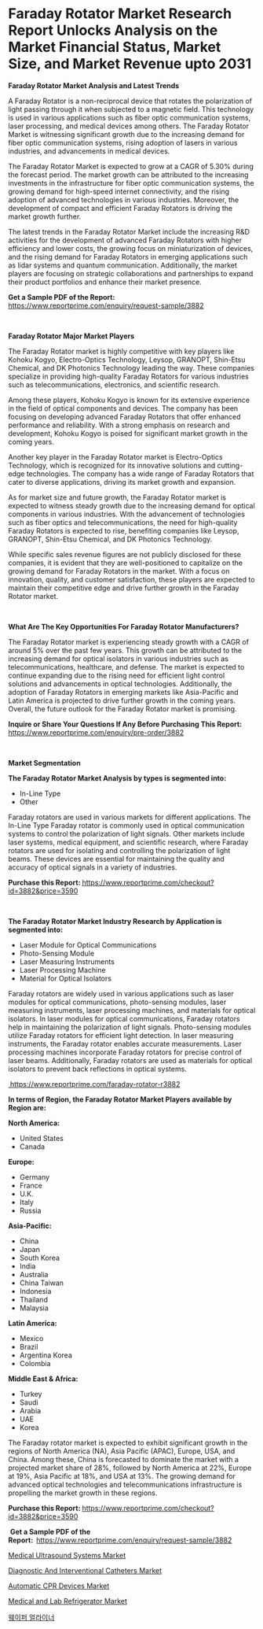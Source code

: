 <p><h1>Faraday Rotator Market Research Report Unlocks Analysis on the Market Financial Status, Market Size, and Market Revenue upto 2031</h1></p><p><strong>Faraday Rotator Market Analysis and Latest Trends</strong></p>
<p><p>A Faraday Rotator is a non-reciprocal device that rotates the polarization of light passing through it when subjected to a magnetic field. This technology is used in various applications such as fiber optic communication systems, laser processing, and medical devices among others. The Faraday Rotator Market is witnessing significant growth due to the increasing demand for fiber optic communication systems, rising adoption of lasers in various industries, and advancements in medical devices.</p><p>The Faraday Rotator Market is expected to grow at a CAGR of 5.30% during the forecast period. The market growth can be attributed to the increasing investments in the infrastructure for fiber optic communication systems, the growing demand for high-speed internet connectivity, and the rising adoption of advanced technologies in various industries. Moreover, the development of compact and efficient Faraday Rotators is driving the market growth further.</p><p>The latest trends in the Faraday Rotator Market include the increasing R&D activities for the development of advanced Faraday Rotators with higher efficiency and lower costs, the growing focus on miniaturization of devices, and the rising demand for Faraday Rotators in emerging applications such as lidar systems and quantum communication. Additionally, the market players are focusing on strategic collaborations and partnerships to expand their product portfolios and enhance their market presence.</p></p>
<p><strong>Get a Sample PDF of the Report:&nbsp;</strong> <a href="https://www.reportprime.com/enquiry/request-sample/3882">https://www.reportprime.com/enquiry/request-sample/3882</a></p>
<p>&nbsp;</p>
<p><strong>Faraday Rotator Major Market Players</strong></p>
<p><p>The Faraday Rotator market is highly competitive with key players like Kohoku Kogyo, Electro-Optics Technology, Leysop, GRANOPT, Shin-Etsu Chemical, and DK Photonics Technology leading the way. These companies specialize in providing high-quality Faraday Rotators for various industries such as telecommunications, electronics, and scientific research.</p><p>Among these players, Kohoku Kogyo is known for its extensive experience in the field of optical components and devices. The company has been focusing on developing advanced Faraday Rotators that offer enhanced performance and reliability. With a strong emphasis on research and development, Kohoku Kogyo is poised for significant market growth in the coming years.</p><p>Another key player in the Faraday Rotator market is Electro-Optics Technology, which is recognized for its innovative solutions and cutting-edge technologies. The company has a wide range of Faraday Rotators that cater to diverse applications, driving its market growth and expansion.</p><p>As for market size and future growth, the Faraday Rotator market is expected to witness steady growth due to the increasing demand for optical components in various industries. With the advancement of technologies such as fiber optics and telecommunications, the need for high-quality Faraday Rotators is expected to rise, benefiting companies like Leysop, GRANOPT, Shin-Etsu Chemical, and DK Photonics Technology.</p><p>While specific sales revenue figures are not publicly disclosed for these companies, it is evident that they are well-positioned to capitalize on the growing demand for Faraday Rotators in the market. With a focus on innovation, quality, and customer satisfaction, these players are expected to maintain their competitive edge and drive further growth in the Faraday Rotator market.</p></p>
<p>&nbsp;</p>
<p><strong>What Are The Key Opportunities For Faraday Rotator Manufacturers?</strong></p>
<p><p>The Faraday Rotator market is experiencing steady growth with a CAGR of around 5% over the past few years. This growth can be attributed to the increasing demand for optical isolators in various industries such as telecommunications, healthcare, and defense. The market is expected to continue expanding due to the rising need for efficient light control solutions and advancements in optical technologies. Additionally, the adoption of Faraday Rotators in emerging markets like Asia-Pacific and Latin America is projected to drive further growth in the coming years. Overall, the future outlook for the Faraday Rotator market is promising.</p></p>
<p><strong>Inquire or Share Your Questions If Any Before Purchasing This Report:</strong> <a href="https://www.reportprime.com/enquiry/pre-order/3882">https://www.reportprime.com/enquiry/pre-order/3882</a></p>
<p>&nbsp;</p>
<p><strong>Market Segmentation</strong></p>
<p><strong>The Faraday Rotator Market Analysis by types is segmented into:</strong></p>
<p><ul><li>In-Line Type</li><li>Other</li></ul></p>
<p><p>Faraday rotators are used in various markets for different applications. The In-Line Type Faraday rotator is commonly used in optical communication systems to control the polarization of light signals. Other markets include laser systems, medical equipment, and scientific research, where Faraday rotators are used for isolating and controlling the polarization of light beams. These devices are essential for maintaining the quality and accuracy of optical signals in a variety of industries.</p></p>
<p><strong>Purchase this Report:&nbsp;</strong><a href="https://www.reportprime.com/checkout?id=3882&price=3590">https://www.reportprime.com/checkout?id=3882&price=3590</a></p>
<p>&nbsp;</p>
<p><strong>The Faraday Rotator Market Industry Research by Application is segmented into:</strong></p>
<p><ul><li>Laser Module for Optical Communications</li><li>Photo-Sensing Module</li><li>Laser Measuring Instruments</li><li>Laser Processing Machine</li><li>Material for Optical Isolators</li></ul></p>
<p><p>Faraday rotators are widely used in various applications such as laser modules for optical communications, photo-sensing modules, laser measuring instruments, laser processing machines, and materials for optical isolators. In laser modules for optical communications, Faraday rotators help in maintaining the polarization of light signals. Photo-sensing modules utilize Faraday rotators for efficient light detection. In laser measuring instruments, the Faraday rotator enables accurate measurements. Laser processing machines incorporate Faraday rotators for precise control of laser beams. Additionally, Faraday rotators are used as materials for optical isolators to prevent back reflections in optical systems.</p></p>
<p><a href="https://www.reportprime.com/faraday-rotator-r3882">&nbsp;https://www.reportprime.com/faraday-rotator-r3882</a></p>
<p><strong>In terms of Region, the Faraday Rotator Market Players available by Region are:</strong></p>
<p>
    <p> <strong> North America: </strong>
        <ul>
            <li>United States</li>
            <li>Canada</li>
        </ul>
        </p> 
    <p> <strong> Europe: </strong>
        <ul>
            <li>Germany</li>
            <li>France</li>
            <li>U.K.</li>
            <li>Italy</li>
            <li>Russia</li>
        </ul>
        </p> 
    <p> <strong> Asia-Pacific: </strong>
        <ul>
            <li>China</li>
            <li>Japan</li>
            <li>South Korea</li>
            <li>India</li>
            <li>Australia</li>
            <li>China Taiwan</li>
            <li>Indonesia</li>
            <li>Thailand</li>
            <li>Malaysia</li>
        </ul>
        </p> 
    <p> <strong> Latin America: </strong>
        <ul>
            <li>Mexico</li>
            <li>Brazil</li>
            <li>Argentina Korea</li>
            <li>Colombia</li>
        </ul>
        </p> 
    <p> <strong> Middle East & Africa: </strong>
        <ul>
            <li>Turkey</li>
            <li>Saudi</li>
            <li>Arabia</li>
            <li>UAE</li>
            <li>Korea</li>
        </ul>
    </p>
    </p>
<p><p>The Faraday rotator market is expected to exhibit significant growth in the regions of North America (NA), Asia Pacific (APAC), Europe, USA, and China. Among these, China is forecasted to dominate the market with a projected market share of 28%, followed by North America at 22%, Europe at 19%, Asia Pacific at 18%, and USA at 13%. The growing demand for advanced optical technologies and telecommunications infrastructure is propelling the market growth in these regions.</p></p>
<p><strong>Purchase this Report: </strong><a href="https://www.reportprime.com/checkout?id=3882&price=3590">https://www.reportprime.com/checkout?id=3882&price=3590</a></p>
<p>&nbsp;<strong>Get a Sample PDF of the Report:&nbsp;&nbsp;</strong><a href="https://www.reportprime.com/enquiry/request-sample/3882">https://www.reportprime.com/enquiry/request-sample/3882</a></p>
<p><strong></strong></p>
<p><p><a href="https://issuu.com/reportprime-2/docs/medical-ultrasound-systems-market-size-2030.pptx">Medical Ultrasound Systems Market</a></p><p><a href="https://www.linkedin.com/pulse/diagnostic-interventional-catheters-market-global-regional-p3wue">Diagnostic And Interventional Catheters Market</a></p><p><a href="https://issuu.com/reportprime-2/docs/automatic-cpr-devices-market-size-2030.pptx">Automatic CPR Devices Market</a></p><p><a href="https://www.linkedin.com/pulse/medical-lab-refrigerator-market-size-share-amp-trends-nbkqe">Medical and Lab Refrigerator Market</a></p><p><a href="https://github.com/ahmadrevanz10/Market-Research-Report-List-1/blob/main/662037545523.md">웨이퍼 얼라이너</a></p></p>